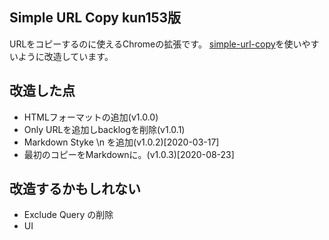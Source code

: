 ## Simple URL Copy kun153版
URLをコピーするのに使えるChromeの拡張です。
[simple-url-copy](https://github.com/ikedaosushi/simple-url-copy)を使いやすいように改造しています。

## 改造した点
- HTMLフォーマットの追加(v1.0.0)
- Only URLを追加しbacklogを削除(v1.0.1)
- Markdown Styke \n を追加(v1.0.2)[2020-03-17]
- 最初のコピーをMarkdownに。(v1.0.3)[2020-08-23]

## 改造するかもしれない
- Exclude Query の削除
- UI